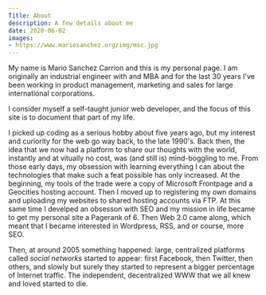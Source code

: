 ```yaml
---
Title: About
description: A few details about me
date: 2020-06-02
images:
- https://www.mariosanchez.org/img/msc.jpg
---
```


My name is Mario Sanchez Carrion and this is my personal page. I am originally an industrial engineer with and MBA and for the last 30 years I've been working in product management, marketing and sales for large international corporations.

I consider myself a self-taught junior web developer, and the focus of this site is to document that part of my life. 

I picked up coding as a serious hobby about five years ago, but my interest and curiority for the web go way back, to the late 1990's. Back then, the idea that we now had a platform to share our thoughts with the world, instantly and at vitually no cost, was (and still is) mind-boggling to me. From those early days, my obsession with learning everything I can about the technologies that make such a feat possible has only increased. At the beginning, my tools of the trade were a copy of Microsoft Frontpage and a Geocities hosting account. Then I moved up to registering my own domains and uploading my websites to shared hosting accounts via FTP. At this same time I develped an obsesson with SEO and my mission in life became to get my personal site a Pagerank of 6. Then Web 2.0 came along, which meant that I became interested in Wordpress, RSS, and or course, more SEO.

Then, at around 2005 something happened: large, centralized platforms called *social networks* started to appear: first Facebook, then Twitter, then others, and slowly but surely they started to represent a bigger percentage of Internet traffic. The independent, decentralized WWW that we all knew and loved started to die.
